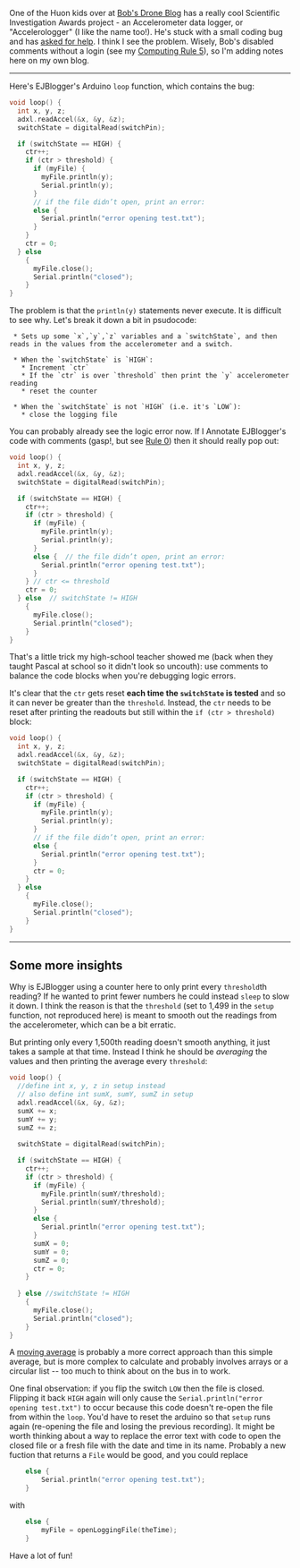 <!-- 
.. title: Help with Accelerologger
.. slug: accelerologger
.. date: 2017-07-28 06:46:44 UTC+10:00
.. tags: code, tip, hacking, hardware, children
.. category: 
.. link: 
.. description: EJBlogger asked for some code help on Bob's Drone Blog. Here is my input
.. type: text
-->

One of the Huon kids over at [Bob's Drone Blog](http://www.mrelliott.info/droneblog/) has a really cool Scientific Investigation Awards project - an Accelerometer data logger, or "Accelerologger" (I like the name too!). He's stuck with a small coding bug and has [asked for help](http://www.mrelliott.info/droneblog/2017/07/27/accelerologger-accelerometer-datalogger-help-needed-with-code/).  I think I see the problem. Wisely, Bob's disabled comments without a login (see my [Computing Rule 5](/blog/2015/4-bit-rules-of-computing-part-2.html)), so I'm adding notes here on my own blog.

<!-- TEASER_END -->
----


Here's EJBlogger's Arduino `loop` function, which contains the bug:

```c
void loop() {
  int x, y, z;
  adxl.readAccel(&x, &y, &z);
  switchState = digitalRead(switchPin);

  if (switchState == HIGH) {
    ctr++;
    if (ctr > threshold) {
      if (myFile) {
        myFile.println(y);
        Serial.println(y);
      }
      // if the file didn’t open, print an error:
      else {
        Serial.println("error opening test.txt");
      }
    }
    ctr = 0;
  } else
    {
      myFile.close();
      Serial.println("closed");
    }
}
```

The problem is that the `println(y)` statements never execute.  It is difficult to see why. Let's break it down a bit in psudocode:

```
 * Sets up some `x`,`y`,`z` variables and a `switchState`, and then reads in the values from the accelerometer and a switch.

 * When the `switchState` is `HIGH`:
   * Increment `ctr`
   * If the `ctr` is over `threshold` then print the `y` accelerometer reading
   * reset the counter

 * When the `switchState` is not `HIGH` (i.e. it's `LOW`):
   * close the logging file
```
   
You can probably already see the logic error now. If I Annotate EJBlogger's code with comments (gasp!, but see [Rule 0](/pg/4-bit-rules.html)) then it should really pop out:


```c
void loop() {
  int x, y, z;
  adxl.readAccel(&x, &y, &z);
  switchState = digitalRead(switchPin);

  if (switchState == HIGH) {
    ctr++;
    if (ctr > threshold) {
      if (myFile) {
        myFile.println(y);
        Serial.println(y);
      }
      else {  // the file didn’t open, print an error:
        Serial.println("error opening test.txt");
      }
    } // ctr <= threshold
    ctr = 0;
  } else  // switchState != HIGH
    {
      myFile.close();
      Serial.println("closed");
    }
}
```

That's a little trick my high-school teacher showed me (back when they taught Pascal at school so it didn't look so uncouth): use comments to balance the code blocks when you're debugging logic errors.

It's clear that the `ctr` gets reset **each time the `switchState` is tested** and so it can never be greater than the `threshold`.   Instead, the `ctr` needs to be reset after printing the readouts but still within the `if (ctr > threshold)` block:


```c
void loop() {
  int x, y, z;
  adxl.readAccel(&x, &y, &z);
  switchState = digitalRead(switchPin);

  if (switchState == HIGH) {
    ctr++;
    if (ctr > threshold) {
      if (myFile) {
        myFile.println(y);
        Serial.println(y);
      }
      // if the file didn’t open, print an error:
      else {
        Serial.println("error opening test.txt");
      }
      ctr = 0;
    }
  } else
    {
      myFile.close();
      Serial.println("closed");
    }
}
```


----


## Some more insights

Why is EJBlogger using a counter here to only print every `threshold`th reading?  If he wanted to print fewer numbers he could instead `sleep` to slow it down.  I think the reason is that the `threshold` (set to 1,499 in the `setup` function, not reproduced here) is meant to smooth out the readings from the accelerometer, which can be a bit erratic.

But printing only every 1,500th reading doesn't smooth anything, it just takes a sample at that time.  Instead I think he should be *averaging* the values and then printing the average every `threshold`:


```c
void loop() {
  //define int x, y, z in setup instead
  // also define int sumX, sumY, sumZ in setup
  adxl.readAccel(&x, &y, &z);
  sumX += x;
  sumY += y;
  sumZ += z;
  
  switchState = digitalRead(switchPin);

  if (switchState == HIGH) {
    ctr++;
    if (ctr > threshold) {
      if (myFile) {
        myFile.println(sumY/threshold);
        Serial.println(sumY/threshold);
      }
      else {
        Serial.println("error opening test.txt");
      }
      sumX = 0;
      sumY = 0;
      sumZ = 0;
      ctr = 0;
    }
    
  } else //switchState != HIGH
    {
      myFile.close();
      Serial.println("closed");
    }
}
```


A [moving average](https://en.wikipedia.org/wiki/Moving_average) is probably a more correct approach than this simple average, but is more complex to calculate and probably involves arrays or a circular list -- too much to think about on the bus in to work.

One final observation: if you flip the switch `LOW` then the file is closed.  Flipping it back `HIGH` again will only cause the `Serial.println("error opening test.txt")` to occur because this code doesn't re-open the file from within the `loop`.  You'd have to reset the arduino so that `setup` runs again (re-opening the file and losing the previous recording). It might be worth thinking about a way to replace the error text with code to open the closed file or a fresh file with the date and time in its name.  Probably a new fuction that returns a `File` would be good, and you could replace 

```c
    else {
        Serial.println("error opening test.txt");
    }
```

with

```c
    else {
        myFile = openLoggingFile(theTime);
    }
```

Have a lot of fun!
